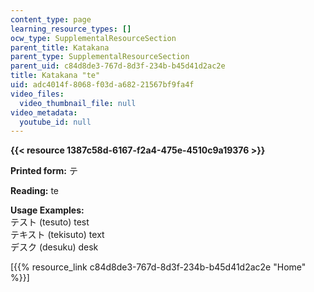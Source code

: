 ```yaml
---
content_type: page
learning_resource_types: []
ocw_type: SupplementalResourceSection
parent_title: Katakana
parent_type: SupplementalResourceSection
parent_uid: c84d8de3-767d-8d3f-234b-b45d41d2ac2e
title: Katakana "te"
uid: adc4014f-8068-f03d-a682-21567bf9fa4f
video_files:
  video_thumbnail_file: null
video_metadata:
  youtube_id: null
---
```


**{{< resource 1387c58d-6167-f2a4-475e-4510c9a19376 >}}**

**Printed form:** テ

**Reading:** te

**Usage Examples:**  
テスト (tesuto) test  
テキスト (tekisuto) text  
デスク (desuku) desk

\[{{% resource_link c84d8de3-767d-8d3f-234b-b45d41d2ac2e "Home" %}}\]